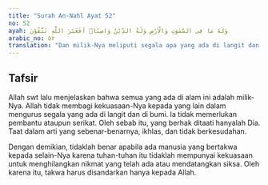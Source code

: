 ```yaml
---
title: "Surah An-Nahl Ayat 52"
no: 52
ayah: وَلَهٗ مَا فِى السَّمٰوٰتِ وَالْاَرْضِ وَلَهُ الدِّيْنُ وَاصِبًاۗ اَفَغَيْرَ اللّٰهِ تَتَّقُوْنَ 
arabic_no: ٥٢
translation: "Dan milik-Nya meliputi segala apa yang ada di langit dan di bumi, dan kepada-Nyalah (ibadah dan) ketaatan selama-lamanya. Mengapa kamu takut kepada selain Allah?"
---
```


## Tafsir

Allah swt lalu menjelaskan bahwa semua yang ada di alam ini adalah milik-Nya. Allah tidak membagi kekuasaan-Nya kepada yang lain dalam mengurus segala yang ada di langit dan di bumi. Ia tidak memerlukan pembantu ataupun serikat. Oleh sebab itu, yang berhak ditaati hanyalah Dia. Taat dalam arti yang sebenar-benarnya, ikhlas, dan tidak berkesudahan.

Dengan demikian, tidaklah benar apabila ada manusia yang bertakwa kepada selain-Nya karena tuhan-tuhan itu tidaklah mempunyai kekuasaan untuk menghilangkan nikmat yang telah ada atau mendatangkan siksa. Oleh karena itu, takwa harus disandarkan hanya kepada Allah.